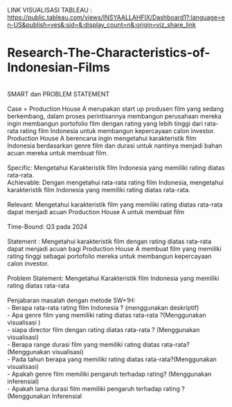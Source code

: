 LINK VISUALISASI TABLEAU : https://public.tableau.com/views/INSYAALLAHFIX/Dashboard1?:language=en-US&publish=yes&:sid=&:display_count=n&:origin=viz_share_link <br>
# Research-The-Characteristics-of-Indonesian-Films <br>
<br>
SMART dan PROBLEM STATEMENT <br>
<br>
Case = Production House A merupakan start up produsen film yang sedang berkembang, dalam proses perintisannya membangun perusahaan mereka ingin membangun portofolio film dengan rating yang lebih tinggi dari rata-rata rating film Indonesia untuk membangun kepercayaan calon investor. Production House A berencana ingin mengetahui karakteristik film Indonesia berdasarkan genre film dan durasi untuk nantinya menjadi bahan acuan mereka untuk membuat film. <br>
<br>
Specific: Mengetahui Karakteristik film Indonesia yang memiliki rating diatas rata-rata. <br>
Achievable: Dengan mengetahui rata-rata rating film Indonesia, mengetahui karakteristik film Indonesia yang memiliki rating diatas rata-rata. <br>
<br>
Relevant: Mengetahui karakteristik film yang memiliki rating diatas rata-rata dapat menjadi acuan Production House A untuk membuat film <br>
<br>
Time-Bound: Q3 pada 2024 <br>
<br>
Statement : Mengetahui karakteristik film dengan rating diatas rata-rata dapat menjadi acuan bagi Production House A membuat film yang memiliki rating tinggi sebagai portofolio mereka untuk membangun kepercayaan calon investor.<br>
<br>
Problem Statement: Mengetahui Karakteristik film Indonesia yang memiliki rating diatas rata-rata <br>
<br>
Penjabaran masalah dengan metode 5W+1H: <br>
- Berapa rata-rata rating film Indonesia ? (menggunakan deskriptif)<br>
- Apa genre film yang memiliki rating diatas rata-rata ?(Menggunakan visualisasi )<br>
- siapa director film dengan rating diatas rata-rata ? (Menggunakan visualisasi)<br>
- Berapa range durasi film yang memiliki rating diatas rata-rata? (Menggunakan visualisasi)<br>
- Pada tahun berapa yang memiliki rating diatas rata-rata?(Menggunakan visualisasi)<br>
- Apakah genre film memiliki pengaruh terhadap rating? (Menggunakan inferensial)<br>
- Apakah lama durasi film memiliki pengaruh terhadap rating ? (Menggunakan Inferensial<br>
